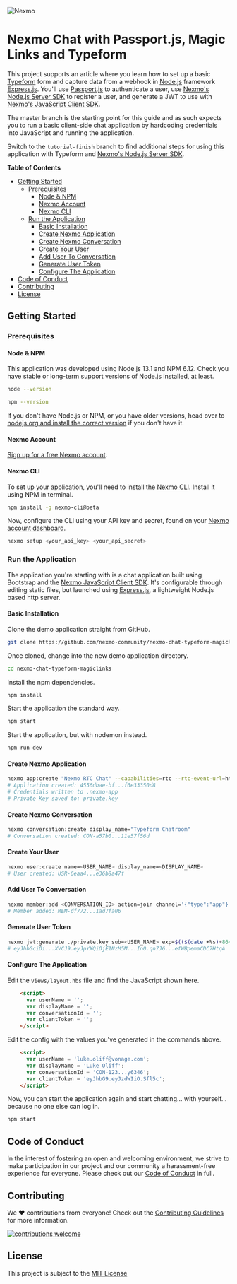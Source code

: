 ![Nexmo][logo]

# Nexmo Chat with Passport.js, Magic Links and Typeform

This project supports an article where you learn how to set up a basic [Typeform](https://www.typeform.com/) form and capture data from a webhook in [Node.js](https://nodejs.org/en/) framework [Express.js](https://expressjs.com/). You'll use [Passport.js](http://www.passportjs.org/) to authenticate a user, use [Nexmo's Node.js Server SDK](https://github.com/Nexmo/nexmo-node/tree/beta) to register a user, and generate a JWT to use with [Nexmo's JavaScript Client SDK](https://developer.nexmo.com/client-sdk/overview).

The master branch is the starting point for this guide and as such expects you to run a basic client-side chat application by hardcoding credentials into JavaScript and running the application.

Switch to the `tutorial-finish` branch to find additional steps for using this application with Typeform and [Nexmo's Node.js Server SDK](https://github.com/Nexmo/nexmo-node/tree/beta).

**Table of Contents**

- [Getting Started](#getting-started)
  - [Prerequisites](#prerequisites)
    - [Node & NPM](#node--npm)
    - [Nexmo Account](#nexmo-account)
    - [Nexmo CLI](#nexmo-cli)
  - [Run the Application](#run-the-application)
    - [Basic Installation](#basic-installation)
    - [Create Nexmo Application](#create-nexmo-application)
    - [Create Nexmo Conversation](#create-nexmo-conversation)
    - [Create Your User](#create-your-user)
    - [Add User To Conversation](#add-user-to-conversation)
    - [Generate User Token](#generate-user-token)
    - [Configure The Application](#configure-the-application)
- [Code of Conduct](#code-of-conduct)
- [Contributing](#contributing)
- [License](#license)

## Getting Started

### Prerequisites

#### Node & NPM

This application was developed using Node.js 13.1 and NPM 6.12. Check you have stable or long-term support versions of Node.js installed, at least.

```bash
node --version
```

```bash
npm --version
```

If you don't have Node.js or NPM, or you have older versions, head over to [nodejs.org and install the correct version](https://nodejs.org/en/) if you don't have it.

#### Nexmo Account

[Sign up for a free Nexmo account](https://dashboard.nexmo.com/sign-up).

#### Nexmo CLI

To set up your application, you'll need to install the [Nexmo CLI](https://github.com/Nexmo/nexmo-cli/tree/beta). Install it using NPM in terminal.

```bash
npm install -g nexmo-cli@beta
```

Now, configure the CLI using your API key and secret, found on your [Nexmo account dashboard](https://dashboard.nexmo.com/).

```bash
nexmo setup <your_api_key> <your_api_secret>
```

### Run the Application

The application you're starting with is a chat application built using Bootstrap and the [Nexmo JavaScript Client SDK](https://developer.nexmo.com/client-sdk/overview). It's configurable through editing static files, but launched using [Express.js](https://expressjs.com/), a lightweight Node.js based http server.

#### Basic Installation

Clone the demo application straight from GitHub.

```bash
git clone https://github.com/nexmo-community/nexmo-chat-typeform-magiclinks.git
```

Once cloned, change into the new demo application directory.

```bash
cd nexmo-chat-typeform-magiclinks
```

Install the npm dependencies.

```bash
npm install
```

Start the application the standard way.

```bash
npm start
```

Start the application, but with nodemon instead.

```bash
npm run dev
```

#### Create Nexmo Application

```bash
nexmo app:create "Nexmo RTC Chat" --capabilities=rtc --rtc-event-url=http://example.com --keyfile=private.key
# Application created: 4556dbae-bf...f6e33350d8
# Credentials written to .nexmo-app
# Private Key saved to: private.key
```

#### Create Nexmo Conversation

```bash
nexmo conversation:create display_name="Typeform Chatroom"
# Conversation created: CON-a57b0...11e57f56d
```

#### Create Your User

```bash
nexmo user:create name=<USER_NAME> display_name=<DISPLAY_NAME>
# User created: USR-6eaa4...e36b8a47f
```

#### Add User To Conversation

```bash
nexmo member:add <CONVERSATION_ID> action=join channel='{"type":"app"}' user_id=<USER_ID>
# Member added: MEM-df772...1ad7fa06
```

#### Generate User Token

```bash
nexmo jwt:generate ./private.key sub=<USER_NAME> exp=$(($(date +%s)+86400)) acl='{"paths":{"/*/users/**":{},"/*/conversations/**":{},"/*/sessions/**":{},"/*/devices/**":{},"/*/image/**":{},"/*/media/**":{},"/*/applications/**":{},"/*/push/**":{},"/*/knocking/**":{}}}' application_id=<APPLICATION_ID>
# eyJhbGciOi...XVCJ9.eyJpYXQiOjE1NzM5M...In0.qn7J6...efWBpemaCDC7HtqA
```

#### Configure The Application

Edit the `views/layout.hbs` file and find the JavaScript shown here.

```html
    <script>
      var userName = '';
      var displayName = '';
      var conversationId = '';
      var clientToken = '';
    </script>
```

Edit the config with the values you've generated in the commands above.

```html
    <script>
      var userName = 'luke.oliff@vonage.com';
      var displayName = 'Luke Oliff';
      var conversationId = 'CON-123...y6346';
      var clientToken = 'eyJhbG9.eyJzdWIiO.Sfl5c';
    </script>
```

Now, you can start the application again and start chatting... with yourself... because no one else can log in.

```bash
npm start
```

## Code of Conduct

In the interest of fostering an open and welcoming environment, we strive to make participation in our project and our community a harassment-free experience for everyone. Please check out our [Code of Conduct][coc] in full.

## Contributing 
We :heart: contributions from everyone! Check out the [Contributing Guidelines][contributing] for more information.

[![contributions welcome][contribadge]][issues]

## License

This project is subject to the [MIT License][license]

[logo]: nexmo.png "Nexmo"
[contribadge]: https://img.shields.io/badge/contributions-welcome-brightgreen.svg?style=flat "Contributions Welcome"

[coc]: CODE_OF_CONDUCT.md "Code of Conduct"
[contributing]: CONTRIBUTING.md "Contributing"
[license]: LICENSE "MIT License"

[issues]: ./../../issues "Issues"
